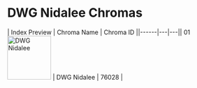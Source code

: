 # DWG Nidalee Chromas

| Index  Preview | Chroma Name | Chroma ID ||------|---|---|| 01  <img src='https://raw.communitydragon.org/latest/plugins/rcp-be-lol-game-data/global/default/v1/champion-chroma-images/76/76028.png' alt='DWG Nidalee' width='100'> | DWG Nidalee | 76028 |